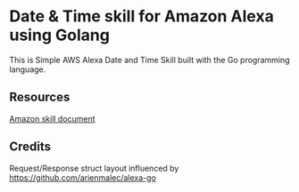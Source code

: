 # Date & Time skill for Amazon Alexa using Golang

This is Simple AWS Alexa Date and Time Skill built with the Go programming language.

## Resources

[Amazon skill document](https://developer.amazon.com/docs/ask-overviews/build-skills-with-the-alexa-skills-kit.html?&sc_category=Owned&sc_channel=WB&sc_publisher=Website&sc_content=Content&sc_campaign=TopNav&sc_funnel=Discover&sc_country=US&sc_medium=Owned_WB_Website_Content_TopNav_Discover_US_newdev&sc_segment=newdev)

## Credits
Request/Response struct layout influenced by https://github.com/arienmalec/alexa-go
